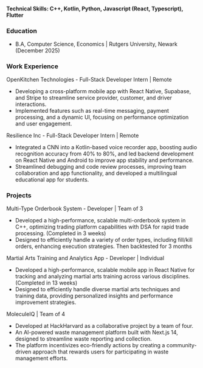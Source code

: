 

#### Technical Skills: C++, Kotlin, Python, Javascript (React, Typescript), Flutter

### Education
- B.A, Computer Science, Economics | Rutgers University, Newark (December 2025)

### Work Experience
OpenKitchen Technologies - Full-Stack Developer Intern | Remote	                 
- Developing a cross-platform mobile app with React Native, Supabase, and Stripe to streamline service provider, customer, and 
 driver interactions. 
- Implemented features such as real-time messaging, payment processing, and a dynamic UI, focusing on performance optimization 
 and user engagement.

Resilience Inc - Full-Stack Developer Intern | Remote		                       
- Integrated a CNN into a Kotlin-based voice recorder app, boosting audio recognition accuracy from 40% to 80%, and led backend 
 development on React Native and Android to improve app stability and performance.
- Streamlined debugging and code review processes, improving team collaboration and app functionality, and developed a 
 multilingual educational app for students.

### Projects
Multi-Type Orderbook System - Developer | Team of 3
- Developed a high-performance, scalable multi-orderbook system in C++, optimizing trading platform capabilities with DSA 
 for rapid trade processing. (Completed in 3 weeks) 
- Designed to efficiently handle a variety of order types, including fill/kill orders, enhancing execution strategies. Then 
 backtested for 3 months

Martial Arts Training and Analytics App - Developer | Individual
- Developed a high-performance, scalable mobile app in React Native for tracking and analyzing martial arts training across 
 various disciplines. (Completed in 13 weeks)
- Designed to efficiently handle diverse martial arts techniques and training data, providing personalized insights and 
 performance improvement strategies.

MoleculeIQ | Team of 4
- Developed at HackHarvard as a collaborative project by a team of four.
- An AI-powered waste management platform built with Next.js 14, designed to streamline waste reporting and collection.
- The platform incentivizes eco-friendly actions by creating a community-driven approach that rewards users for participating in waste management efforts.

